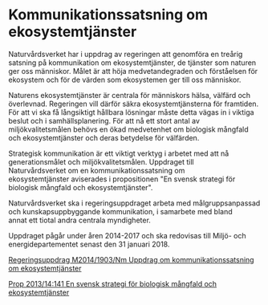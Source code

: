 # Kommunikationssatsning om ekosystemtjänster

Naturvårdsverket har i uppdrag av regeringen att genomföra en treårig satsning på kommunikation om ekosystemtjänster, de tjänster som naturen ger oss människor. Målet är att höja medvetandegraden och förståelsen för ekosystem och för de värden som ekosystemen ger till oss människor.

Naturens ekosystemtjänster är centrala för människors hälsa, välfärd och överlevnad. Regeringen vill därför säkra ekosystemtjänsterna för framtiden. För att vi ska få långsiktigt hållbara lösningar måste detta vägas in i viktiga beslut och i samhällsplanering. För att nå ett stort antal av miljökvalitetsmålen behövs en ökad medvetenhet om biologisk mångfald och ekosystemtjänster och deras betydelse för välfärden.

Strategisk kommunikation är ett viktigt verktyg i arbetet med att nå generationsmålet och miljökvalitetsmålen. Uppdraget till Naturvårdsverket om en kommunikationssatsning om ekosystemtjänster aviserades i propositionen "En svensk strategi för biologisk mångfald och ekosystemtjänster".

Naturvårdsverket ska i regeringsuppdraget arbeta med målgruppsanpassad och kunskapsuppbyggande kommunikation, i samarbete med bland annat ett tiotal andra centrala myndigheter.

Uppdraget pågår under åren 2014-2017 och ska redovisas till Miljö- och energidepartementet senast den 31 januari 2018.

[Regeringsuppdrag M2014/1903/Nm Uppdrag om kommunikationssatsning om ekosystemtjänster](/regeringsuppdrag/2014/08/m20141903nm/ "Regeringsuppdrag M2014/1903/Nm Uppdrag om kommunikationssatsning om ekosystemtjänster")

[Prop 2013/14:141 En svensk strategi för biologisk mångfald och ekosystemtjänster](/rattsliga-dokument/proposition/2014/03/prop-201314141/ "prop biologisk mångfald och ekosystemtjänster")
